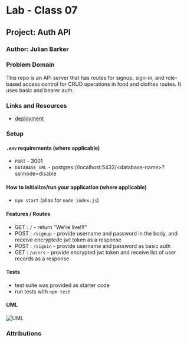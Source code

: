 # Lab - Class 07

## Project: Auth API

### Author: Julian Barker

### Problem Domain  

This repo is an API server that has routes for signup, sign-in, and role-based access control for CRUD operations in food and clothes routes. It uses basic and bearer auth.

### Links and Resources

- [deployment](https://four01-auth-api.onrender.com)

### Setup

#### `.env` requirements (where applicable)

- `PORT` - 3001
- `DATABASE_URL` - postgres://localhost:5432/\<database-name\>?sslmode=disable

#### How to initialize/run your application (where applicable)

- `npm start` (alias for `node index.js`)

#### Features / Routes

- GET : `/` - return "We're live!!!"
- POST : `/signup` - provide username and password in the body, and receive encryptede jwt token as a response
- POST : `/signin` - provide username and password as basic auth
- GET : `/users` - provide encrypted jwt token and receive list of user records as a response

#### Tests

- test suite was provided as starter code
- run tests with `npm test`

#### UML

![UML](./assets/401_lab_7_UML.png)

### Attributions
